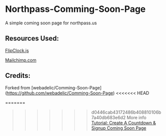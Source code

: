 Northpass-Comming-Soon-Page
=================

A simple coming soon page for northpass.us

Resources Used:
--------
[FlipClock.js](http://flipclockjs.com/ "Flipclock")

[Mailchimp.com](http://Mailchimp.com/ "MailChimp")

Credits:
--------
Forked from [webadelic/Comming-Soon-Page] (https://github.com/webadelic/Comming-Soon-Page)
<<<<<<< HEAD

=======
>>>>>>> d0446cab43172486b408810106b7a40db683e6d2
More info [Tutorial: Create A Countdown & Signup Coming Soon Page](http://designwoop.com/?p=13227 "Tutorial: Create A Countdown & Signup Coming Soon Page")


